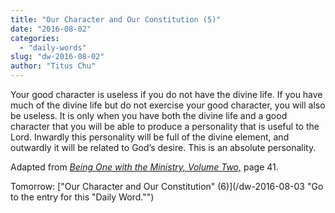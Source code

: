 ```yaml
---
title: "Our Character and Our Constitution (5)"
date: "2016-08-02"
categories: 
  - "daily-words"
slug: "dw-2016-08-02"
author: "Titus Chu"
---
```


Your good character is useless if you do not have the divine life. If you have much of the divine life but do not exercise your good character, you will also be useless. It is only when you have both the divine life and a good character that you will be able to produce a personality that is useful to the Lord. Inwardly this personality will be full of the divine element, and outwardly it will be related to God’s desire. This is an absolute personality.

Adapted from _[Being One with the Ministry, Volume Two,](/book-one-with-the-ministry-vol-2/ "Go to the listing for this book.")_ page 41.

Tomorrow: ["Our Character and Our Constitution" (6)](/dw-2016-08-03 "Go to the entry for this "Daily Word."")
